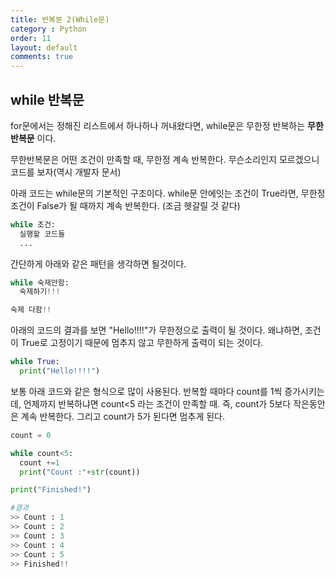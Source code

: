 ```yaml
---
title: 반복분 2(While문)
category : Python
order: 11
layout: default
comments: true
---
```


## while 반복문

for문에서는 정해진 리스트에서 하나하나 꺼내왔다면, while문은 무한정 반복하는 **무한반복문** 이다.

무한반복문은 어떤 조건이 만족할 때, 무한정 계속 반복한다. 무슨소리인지 모르겠으니 코드를 보자(역시 개발자 문서)

아래 코드는 while문의 기본적인 구조이다. while문 안에잇는 조건이 True라면, 무한정 조건이 False가 될 때까지 계속 반복한다. (조금 헷갈릴 것 같다)

```python
while 조건:
  실행할 코드들
  ...
```

간단하게 아래와 같은 패턴을 생각하면 될것이다.

```python
while 숙제안함:
  숙제하기!!!

숙제 다함!!
```

아래의 코드의 결과를 보면 "Hello!!!!"가 무한정으로 출력이 될 것이다. 왜냐하면, 조건이 True로 고정이기 때문에 멈추지 않고 무한하게 출력이 되는 것이다.

```python
while True:
  print("Hello!!!!")
```

보통 아래 코드와 같은 형식으로 많이 사용된다. 반복할 때마다 count를 1씩 증가시키는데, 언제까지 반복하냐면 count<5 라는 조건이 만족할 때. 즉, count가 5보다 작은동안은 계속 반복한다. 그리고 count가 5가 된다면 멈추게 된다.

```python
count = 0

while count<5:
  count +=1
  print("Count :"+str(count))

print("Finished!")

#결과
>> Count : 1
>> Count : 2
>> Count : 3
>> Count : 4
>> Count : 5
>> Finished!!
```
